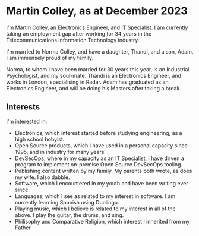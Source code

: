 #  Martin Colley, as at December 2023

I'm Martin Colley, an Electronics Engineer, and IT Specialist. I am currently taking an employment gap after working for 34 years in the Telecommunications Information Technology industry.

I'm married to Norma Colley, and have a daughter, Thandi, and a son, Adam. I am immensely proud of my family.

Norma, to whom I have been married for 30 years this year, is an Industrial Psychologist, and my soul-mate.
Thandi is an Electronics Engineer, and works in London, specialising in Radar.
Adam has graduated as an Electronics Engineer, and will be doing his Masters after taking a break.

## Interests
I'm interested in:
- Electronics, which interest started before studying engineering, as a high school hobyist.
- Open Source products, which I have used in a personal capacity since 1995, and in industry for many years.
- DevSecOps, where in my capacity as an IT Specialist, I have driven a program to implement on-premise Open Source DevSecOps tooling.  
- Publishing content written by my family. My parents both wrote, as does my wife. I also dabble.
- Software, which I encountered in my youth and have been writing ever since.
- Languages, which I see as related to my interest in software. I am currently learning Spanish using Duolingo.
- Playing music, which I believe is related to my interest in all of the above. I play the guitar, the drums, and sing.
- Philisophy and Comparative Religion, which interest I inherited from my Father.

